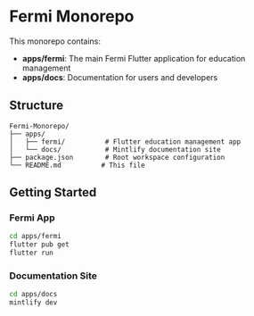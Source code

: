 # Fermi Monorepo

This monorepo contains:
- **apps/fermi**: The main Fermi Flutter application for education management
- **apps/docs**: Documentation for users and developers

## Structure

```
Fermi-Monorepo/
├── apps/
│   ├── fermi/          # Flutter education management app
│   └── docs/           # Mintlify documentation site
├── package.json        # Root workspace configuration
└── README.md          # This file
```

## Getting Started

### Fermi App
```bash
cd apps/fermi
flutter pub get
flutter run
```

### Documentation Site
```bash
cd apps/docs
mintlify dev
```
